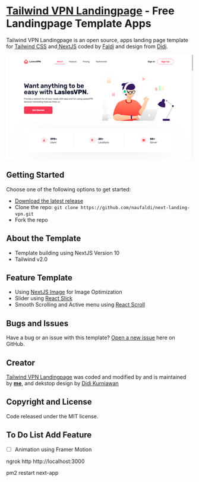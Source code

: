 # [Tailwind VPN Landingpage](https://next-landing-vpn.vercel.app/) - Free Landingpage Template Apps

Tailwind VPN Landingpage is an open source, apps landing page template for [Tailwind CSS](https://tailwindcss.com/) and[ NextJS](nextjs.org/) coded by [Faldi](twitter.com/f2aldi) and design from [Didi](https://twitter.com/didiikurniawann).

![Landing Page](./landingpage.png)

## Getting Started

Choose one of the following options to get started:

- [Download the latest release](https://github.com/naufaldi/next-landing-vpn/archive/main.zip)
- Clone the repo: `git clone https://github.com/naufaldi/next-landing-vpn.git`
- Fork the repo

## About the Template

- Template building using NextJS Version 10
- Tailwind v2.0

## Feature Template

- Using [NextJS Image](https://nextjs.org/docs/api-reference/next/image) for Image Optimization
- Slider using [React Slick](https://react-slick.neostack.com/docs/api)
- Smooth Scrolling and Active menu using [React Scroll](https://www.npmjs.com/package/react-scroll)

## Bugs and Issues

Have a bug or an issue with this template? [Open a new issue](https://github.com/naufaldi/next-landing-vpn/issues/new) here on GitHub.

## Creator

[Tailwind VPN Landingpage](https://next-landing-vpn.vercel.app/) was coded and modified by and is maintained by **[me](https://github.com/naufaldi/)**, and dekstop design by [Didi Kurniawan](https://twitter.com/didiikurniawann)

## Copyright and License

Code released under the MIT license.

## To Do List Add Feature

- [ ] Animation using Framer Motion

ngrok http http://localhost:3000

pm2 restart next-app

